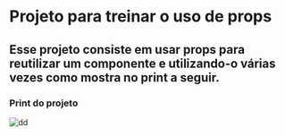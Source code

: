 # Projeto para treinar o uso de props

## Esse projeto consiste em usar props para reutilizar um componente e utilizando-o várias vezes como mostra no print a seguir.

### Print do projeto
![dd](https://github.com/guiwebber/usingProps/assets/47763495/84c655b2-ab1a-42d9-8e16-1d59ad982933)
